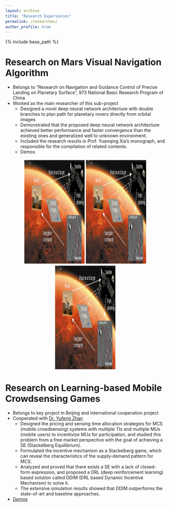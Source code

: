 ```yaml
---
layout: archive
title: "Research Experiences"
permalink: /researches/
author_profile: true
---
```


{% include base_path %}

Research on Mars Visual Navigation Algorithm 
============================================
* Belongs to “Research on Navigation and Guidance Control of Precise Landing on Planetary Surface”, 973 National Basic Research Program of China
* Worked as the main researcher of this sub-project
  * Designed a novel deep neural network architecture with double branches to plan path for planetary rovers directly from orbital images
  * Demonstrated that the proposed deep neural network architecture achieved better performance and faster convergence than the existing ones and generalized well to unknown environment.
  * Included the research results in Prof. Yuanqing Xia’s monograph, and responsible for the compilation of related contents. 
  * Demos
  
<div align="center">
<img src="/images/Mars/demo.png" height="330" width="190" >
<img src="/images/Mars/demo.png" height="330" width="190" >
<img src="/images/Mars/demo.png" height="330" width="190" >
</div>
 
Research on Learning-based Mobile Crowdsensing Games 
====================================================
* Belongs to key project in Beijing and international cooperation project
* Cooperated with [Dr. Yufeng Zhan](https://scholar.google.com.hk/citations?user=qzCgBxUAAAAJ&hl=zh-CN&oi=ao)
  * Designed the pricing and sensing time allocation strategies for MCS (mobile crowdsensing) systems with multiple TIs and multiple MUs (mobile users) to incentivize MUs for participation, and studied this problem from a free market perspective with the goal of achieving a SE (Stackelberg Equilibrium).
  * Formulated the incentive mechanism as a Stackelberg game, which can reveal the characteristics of the supply-demand pattern for MCS.
  * Analyzed and proved that there exists a SE with a lack of closed-form expression, and proposed a DRL (deep reinforcement learning) based solution called DDIM (DRL based Dynamic Incentive Mechanism) to solve it.
  * The extensive simulation results showed that DDIM outperforms the state-of-art and baseline approaches.
* [Demos](https://github.com/bitzj2015/bitzj2015.github.io/blob/master/images/MCS/MCS.png)
